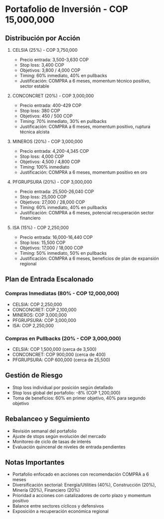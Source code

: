 # Portafolio de Inversión - COP 15,000,000

## Distribución por Acción

1. CELSIA (25%) - COP 3,750,000

   - Precio entrada: 3,500-3,630 COP
   - Stop loss: 3,400 COP
   - Objetivos: 3,800 / 4,000 COP
   - Timing: 60% inmediato, 40% en pullbacks
   - Justificación: COMPRA a 6 meses, momentum técnico positivo, sector estable

2. CONCONCRET (20%) - COP 3,000,000

   - Precio entrada: 400-429 COP
   - Stop loss: 380 COP
   - Objetivos: 450 / 500 COP
   - Timing: 70% inmediato, 30% en pullbacks
   - Justificación: COMPRA a 6 meses, momentum positivo, ruptura técnica alcista

3. MINEROS (20%) - COP 3,000,000

   - Precio entrada: 4,200-4,345 COP
   - Stop loss: 4,000 COP
   - Objetivos: 4,500 / 4,800 COP
   - Timing: 100% inmediato
   - Justificación: COMPRA a 6 meses, momentum positivo en oro

4. PFGRUPSURA (20%) - COP 3,000,000

   - Precio entrada: 25,500-26,040 COP
   - Stop loss: 25,000 COP
   - Objetivos: 27,000 / 28,000 COP
   - Timing: 60% inmediato, 40% en pullbacks
   - Justificación: COMPRA a 6 meses, potencial recuperación sector financiero

5. ISA (15%) - COP 2,250,000

   - Precio entrada: 16,000-16,440 COP
   - Stop loss: 15,500 COP
   - Objetivos: 17,000 / 18,000 COP
   - Timing: 50% inmediato, 50% en pullbacks
   - Justificación: COMPRA a 6 meses, beneficios de plan de expansión regional

## Plan de Entrada Escalonado

### Compras Inmediatas (80% - COP 12,000,000)

- CELSIA: COP 2,250,000
- CONCONCRET: COP 2,100,000
- MINEROS: COP 3,000,000
- PFGRUPSURA: COP 3,000,000
- ISA: COP 2,250,000

### Compras en Pullbacks (20% - COP 3,000,000)

- CELSIA: COP 1,500,000 (cerca de 3,500)
- CONCONCRET: COP 900,000 (cerca de 400)
- PFGRUPSURA: COP 600,000 (cerca de 25,500)

## Gestión de Riesgo

- Stop loss individual por posición según detallado
- Stop loss global del portafolio: -8% (COP 1,200,000)
- Toma de beneficios: 60% en primer objetivo, 40% para segundo objetivo

## Rebalanceo y Seguimiento

- Revisión semanal del portafolio
- Ajuste de stops según evolución del mercado
- Monitoreo de ciclo de tasas de interés
- Evaluación quincenal de niveles de entrada pendientes

## Notas Importantes

- Portafolio enfocado en acciones con recomendación COMPRA a 6 meses
- Diversificación sectorial: Energía/Utilities (40%), Construcción (20%), Minería (20%), Financiero (20%)
- Prioridad a acciones con catalizadores de corto plazo y momentum positivo
- Balance entre sectores cíclicos y defensivos
- Exposición a recuperación económica regional

